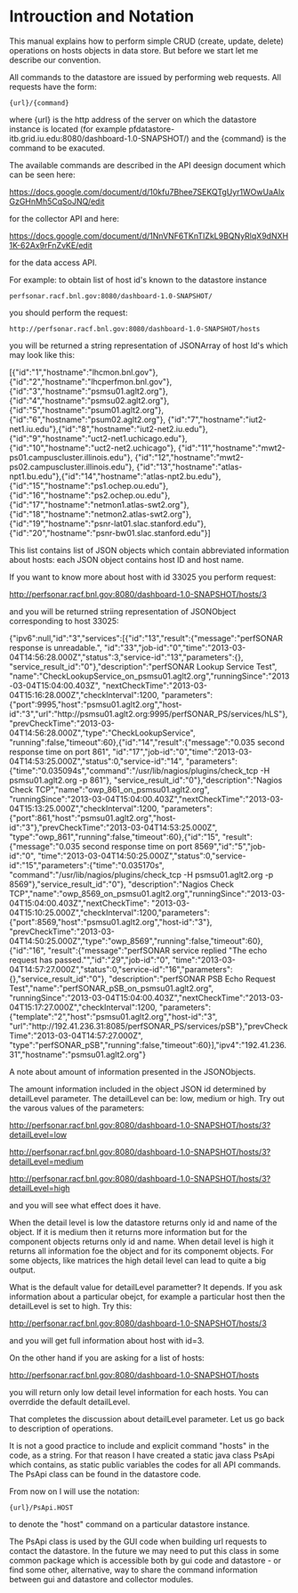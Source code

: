 Introuction and Notation
======================

This manual explains how to perform simple CRUD (create, update, delete)
operations on hosts objects in data store. But before we start let me describe
our convention.

All commands to the datastore are issued by performing web requests. All requests have the form:

    {url}/{command}

where {url} is the http address of the server on which the datastore instance is located (for example pfdatastore-itb.grid.iu.edu:8080/dashboard-1.0-SNAPSHOT/) and the {command} is the command to be exacuted.

The available commands are described in the API deesign document which can be seen here:

https://docs.google.com/document/d/10kfu7Bhee7SEKQTgUyr1WOwUaAlxGzGHnMh5CqSoJNQ/edit

for the collector API and here:

https://docs.google.com/document/d/1NnVNF6TKnTIZkL9BQNyRlqX9dNXH1K-62Ax9rFnZvKE/edit

for the data access API.


For example: to obtain list of host id's known to the datastore instance

    perfsonar.racf.bnl.gov:8080/dashboard-1.0-SNAPSHOT/

you should perform the request:

    http://perfsonar.racf.bnl.gov:8080/dashboard-1.0-SNAPSHOT/hosts

you will be returned a string representation of JSONArray of host Id's which may look like this:


[{"id":"1","hostname":"lhcmon.bnl.gov"},{"id":"2","hostname":"lhcperfmon.bnl.gov"},
{"id":"3","hostname":"psmsu01.aglt2.org"},{"id":"4","hostname":"psmsu02.aglt2.org"},
{"id":"5","hostname":"psum01.aglt2.org"},{"id":"6","hostname":"psum02.aglt2.org"},
{"id":"7","hostname":"iut2-net1.iu.edu"},{"id":"8","hostname":"iut2-net2.iu.edu"},
{"id":"9","hostname":"uct2-net1.uchicago.edu"},{"id":"10","hostname":"uct2-net2.uchicago"},
{"id":"11","hostname":"mwt2-ps01.campuscluster.illinois.edu"},
{"id":"12","hostname":"mwt2-ps02.campuscluster.illinois.edu"},
{"id":"13","hostname":"atlas-npt1.bu.edu"},{"id":"14","hostname":"atlas-npt2.bu.edu"},
{"id":"15","hostname":"ps1.ochep.ou.edu"},{"id":"16","hostname":"ps2.ochep.ou.edu"},
{"id":"17","hostname":"netmon1.atlas-swt2.org"},{"id":"18","hostname":"netmon2.atlas-swt2.org"},
{"id":"19","hostname":"psnr-lat01.slac.stanford.edu"},{"id":"20","hostname":"psnr-bw01.slac.stanford.edu"}] 

   This list contains list of JSON objects which contain abbreviated information about hosts: each JSON object 
   contains host ID and host name.

If you want to know more about host with id 33025 you perform request:

   http://perfsonar.racf.bnl.gov:8080/dashboard-1.0-SNAPSHOT/hosts/3

and you will be returned striing representation of JSONObject corresponding to host 33025:


   {"ipv6":null,"id":"3","services":[{"id":"13","result":{"message":"perfSONAR response is unreadable.",
   "id":"33","job-id":"0","time":"2013-03-04T14:56:28.000Z","status":3,"service-id":"13","parameters":{},
   "service_result_id":"0"},"description":"perfSONAR Lookup Service Test",
   "name":"CheckLookupService_on_psmsu01.aglt2.org","runningSince":"2013-03-04T15:04:00.403Z",
   "nextCheckTime":"2013-03-04T15:16:28.000Z","checkInterval":1200,
   "parameters":{"port":9995,"host":"psmsu01.aglt2.org","host-id":"3","url":"http:\/\/psmsu01.aglt2.org:9995\/perfSONAR_PS\/services\/hLS"},
   "prevCheckTime":"2013-03-04T14:56:28.000Z","type":"CheckLookupService",
   "running":false,"timeout":60},{"id":"14","result":{"message":"0.035 second response time on port 861",
   "id":"17","job-id":"0","time":"2013-03-04T14:53:25.000Z","status":0,"service-id":"14",
   "parameters":{"time":"0.035094s","command":"\/usr\/lib\/nagios\/plugins\/check_tcp -H psmsu01.aglt2.org -p 861"},
   "service_result_id":"0"},"description":"Nagios Check TCP","name":"owp_861_on_psmsu01.aglt2.org",
   "runningSince":"2013-03-04T15:04:00.403Z","nextCheckTime":"2013-03-04T15:13:25.000Z","checkInterval":1200,
   "parameters":{"port":861,"host":"psmsu01.aglt2.org","host-id":"3"},"prevCheckTime":"2013-03-04T14:53:25.000Z",
   "type":"owp_861","running":false,"timeout":60},{"id":"15",
   "result":{"message":"0.035 second response time on port 8569","id":"5","job-id":"0",
   "time":"2013-03-04T14:50:25.000Z","status":0,"service-id":"15","parameters":{"time":"0.035170s",
   "command":"\/usr\/lib\/nagios\/plugins\/check_tcp -H psmsu01.aglt2.org -p 8569"},"service_result_id":"0"},
   "description":"Nagios Check TCP","name":"owp_8569_on_psmsu01.aglt2.org","runningSince":"2013-03-04T15:04:00.403Z","nextCheckTime":
   "2013-03-04T15:10:25.000Z","checkInterval":1200,"parameters":{"port":8569,"host":"psmsu01.aglt2.org","host-id":"3"},
   "prevCheckTime":"2013-03-04T14:50:25.000Z","type":"owp_8569","running":false,"timeout":60},{"id":"16",
   "result":{"message":"perfSONAR service replied \"The echo request has passed.\"","id":"29","job-id":"0",
   "time":"2013-03-04T14:57:27.000Z","status":0,"service-id":"16","parameters":{},"service_result_id":"0"},
   "description":"perfSONAR PSB Echo Request Test","name":"perfSONAR_pSB_on_psmsu01.aglt2.org",
   "runningSince":"2013-03-04T15:04:00.403Z","nextCheckTime":"2013-03-04T15:17:27.000Z","checkInterval":1200,
   "parameters":{"template":"2","host":"psmsu01.aglt2.org","host-id":"3",
   "url":"http:\/\/192.41.236.31:8085\/perfSONAR_PS\/services\/pSB"},"prevCheckTime":"2013-03-04T14:57:27.000Z",
   "type":"perfSONAR_pSB","running":false,"timeout":60}],"ipv4":"192.41.236.31","hostname":"psmsu01.aglt2.org"} 


A note about amount of information presented in the JSONObjects.


The amount information included in the object JSON id determined by detailLevel parameter. 
The detailLevel can be: low, medium or high. Try out the varous values of the parameters:

http://perfsonar.racf.bnl.gov:8080/dashboard-1.0-SNAPSHOT/hosts/3?detailLevel=low

http://perfsonar.racf.bnl.gov:8080/dashboard-1.0-SNAPSHOT/hosts/3?detailLevel=medium

http://perfsonar.racf.bnl.gov:8080/dashboard-1.0-SNAPSHOT/hosts/3?detailLevel=high


and you will see what effect does it have.


When the detail level is low the datastore returns only id and name of the object. If it is medium then it returns
more information but for the component objects returns only id and name. When detail level is high it returns 
all information foe the object and for its componemt objects. For some objects, like matrices
the high detail level can lead to quite a big output.


What is the default value for detailLevel parametter? It depends. If you ask information about a particular obejct,
for example a particular host then the detailLevel is set to high. Try this:

http://perfsonar.racf.bnl.gov:8080/dashboard-1.0-SNAPSHOT/hosts/3

and you will get full information about host with id=3.


On the other hand if you are asking for a list of hosts:


http://perfsonar.racf.bnl.gov:8080/dashboard-1.0-SNAPSHOT/hosts


you will return only low detail level information for each hosts. You can overrdide the default detailLevel.



That completes the discussion about detailLevel parameter. Let us go back to description of operations.


It is not a good practice to include and explicit command "hosts" in
the code, as a string. For that reason I have created a static java class PsApi
which contains, as static public variables the codes for all API commands. The
PsApi class can be found in the datastore code.

From now on I will use the notation:

    {url}/PsApi.HOST

to denote the "host" command on a particular datastore instance.

The PsApi class is used by the GUI code when building url requests to contact
the datastore. In the future we may need to put this class in some common
package which is accessible both by gui code and datastore - or find some
other, alternative, way to share the command information between gui and
datastore and collector modules.
